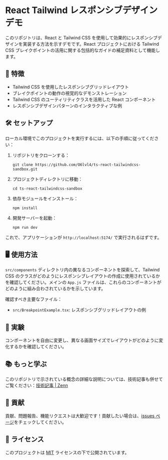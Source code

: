 # React Tailwind レスポンシブデザインデモ

このリポジトリは、React と Tailwind CSS を使用して効果的にレスポンシブデザインを実装する方法を示すデモです。React プロジェクトにおける Tailwind CSS ブレイクポイントの活用に関する包括的なガイドの補足資料として機能します。

## 🚀 特徴

- Tailwind CSS を使用したレスポンシブグリッドレイアウト
- ブレイクポイントの動作の視覚的なデモンストレーション
- Tailwind CSS のユーティリティクラスを活用した React コンポーネント
- レスポンシブデザインパターンのインタラクティブな例

## 🛠 セットアップ

ローカル環境でこのプロジェクトを実行するには、以下の手順に従ってください：

1. リポジトリをクローンする：

   ```
   git clone https://github.com/O6lvl4/ts-react-tailwindcss-sandbox.git
   ```

2. プロジェクトディレクトリに移動：

   ```
   cd ts-react-tailwindcss-sandbox
   ```

3. 依存モジュールをインストール：

   ```
   npm install
   ```

4. 開発サーバーを起動：
   ```
   npm run dev
   ```

これで、アプリケーションが `http://localhost:5174/` で実行されるはずです。

## 🖥 使用方法

`src/components` ディレクトリ内の異なるコンポーネントを探索して、Tailwind CSS のクラスがどのようにレスポンシブレイアウトの作成に使用されているかを確認してください。メインの `App.js` ファイルは、これらのコンポーネントがどのように組み合わされているかを示しています。

確認すべき主要なファイル：

- `src/BreakpointExample.tsx`: レスポンシブグリッドレイアウトの例

## 🧪 実験

コンポーネントを自由に変更し、異なる画面サイズでレイアウトがどのように変化するかを確認してください。

## 📚 もっと学ぶ

このリポジトリで示されている概念の詳細な説明については、技術記事も併せてご覧ください：[技術記事 | Zenn](https://zenn.dev/o6lvl4/articles/0d0a27a242f922)

## 🤝 貢献

貢献、問題報告、機能リクエストは大歓迎です！貢献したい場合は、[issues ページ](https://github.com/yourusername/react-tailwind-responsive-demo/issues)をチェックしてください。

## 📝 ライセンス

このプロジェクトは [MIT](https://choosealicense.com/licenses/mit/) ライセンスの下で公開されています。

